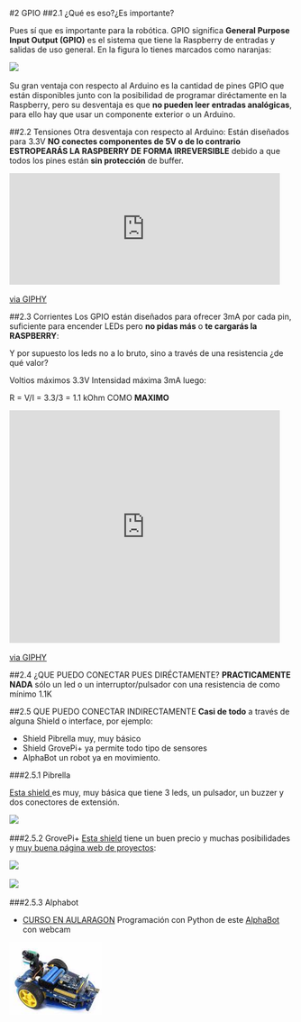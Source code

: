 #2 GPIO 
##2.1 ¿Qué es eso?¿Es importante?

Pues sí que es importante para la robótica. GPIO significa **General Purpose Input Output (GPIO)** es el sistema que tiene la Raspberry de entradas y salidas de uso general. En la figura lo tienes marcados como naranjas: 

![](https://docs.microsoft.com/en-us/windows/iot-core/media/pinmappingsrpi/rp2_pinout.png)

Su gran ventaja con respecto al Arduino es la cantidad de pines GPIO que están disponibles junto con la posibilidad de programar diréctamente en la Raspberry,  pero su desventaja es que **no pueden leer entradas analógicas**, para ello hay que usar un componente exterior o un Arduino.

##2.2 Tensiones
Otra desventaja con respecto al Arduino: Están diseñados para 3.3V **NO conectes componentes de 5V o de lo contrario ESTROPEARÁS LA RASPBERRY DE FORMA IRREVERSIBLE** debido a que todos los pines están **sin protección** de buffer.

<iframe src="https://giphy.com/embed/wWT7Clw42FKXC" width="480" height="198" frameBorder="0" class="giphy-embed" allowFullScreen></iframe><p><a href="https://giphy.com/gifs/short-circuit-movie-ouch-wWT7Clw42FKXC">via GIPHY</a></p>

##2.3 Corrientes
Los GPIO están diseñados para ofrecer 3mA por cada pin, suficiente para encender LEDs pero **no pidas más** o **te cargarás la RASPBERRY**:

Y por supuesto los leds no a lo bruto, sino a través de una resistencia ¿de qué valor?

Voltios máximos 3.3V Intensidad máxima 3mA luego:

R = V/I = 3.3/3 = 1.1 kOhm COMO **MAXIMO**

<iframe src="https://giphy.com/embed/2TzxBMRKMcYF2" width="480" height="413" frameBorder="0" class="giphy-embed" allowFullScreen></iframe><p><a href="https://giphy.com/gifs/analog-2TzxBMRKMcYF2">via GIPHY</a></p>

##2.4 ¿QUE PUEDO CONECTAR PUES DIRÉCTAMENTE?
**PRACTICAMENTE NADA** sólo un led o un interruptor/pulsador con una resistencia de como mínimo 1.1K 

##2.5 QUE PUEDO CONECTAR INDIRECTAMENTE
**Casi de todo** a través de alguna Shield o interface, por ejemplo:
* Shield Pibrella muy, muy básico
* Shield GrovePi+ ya permite todo tipo de sensores
* AlphaBot un robot ya en movimiento.

###2.5.1 Pibrella

[Esta shield ](http://pibrella.com/)es muy, muy básica que tiene 3 leds, un pulsador, un buzzer y dos conectores de extensión.

![](http://pibrella.com/assets/pibrella-board.png)

###2.5.2 GrovePi+
[Esta shield](https://www.seeedstudio.com/GrovePi%2B-p-2241.html) tiene un buen precio y muchas posibilidades y [muy buena página web de proyectos](http://wiki.seeedstudio.com/Grove_System/):

![](https://www.seeedstudio.com/upload/image/20161021/1477039769923791.jpg)

![](https://www.seeedstudio.com/upload/image/20161021/1477039791590132.jpg)

###2.5.3 Alphabot
* [CURSO EN AULARAGON](https://catedu.gitbooks.io/alphabot/content/) Programación con Python de este [AlphaBot](https://www.waveshare.com/wiki/AlphaBot) con webcam
    
![](/assets/alphabot.png)


